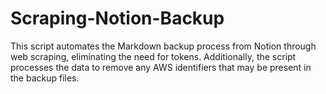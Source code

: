 # Scraping-Notion-Backup
This script automates the Markdown backup process from Notion through web scraping, eliminating the need for tokens. Additionally, the script processes the data to remove any AWS identifiers that may be present in the backup files.
